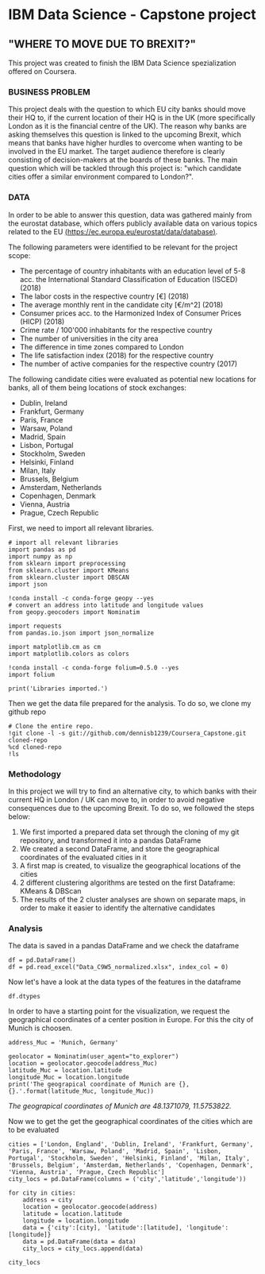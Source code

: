 # IBM Data Science - Capstone project 
## "WHERE TO MOVE DUE TO BREXIT?"

This project was created to finish the IBM Data Science spezialization offered on Coursera. 

### BUSINESS PROBLEM
This project deals with the question to which EU city banks should move their HQ to, if the current location of their HQ is in the UK (more specifically London as it is the financial centre of the UK). The reason why banks are asking themselves this question is linked to the upcoming Brexit, which means that banks have higher hurdles to overcome when wanting to be involved in the EU market. 
The target audience therefore is clearly consisting of decision-makers at the boards of these banks. 
The main question which will be tackled through this project is: "which candidate cities offer a similar environment compared to London?".

### DATA
In order to be able to answer this question, data was gathered mainly from the eurostat database, which offers publicly available data on various topics related to the EU [(https://ec.europa.eu/eurostat/data/database)](https://ec.europa.eu/eurostat/data/database). 

The following parameters were identified to be relevant for the project scope: 
- The percentage of country inhabitants with an education level of 5-8 acc. the International Standard Classification of Education (ISCED) (2018)
- The labor costs in the respective country [€] (2018)
- The average monthly rent in the candidate city [€/m^2] (2018)
- Consumer prices acc. to the Harmonized Index of Consumer Prices (HICP) (2018)
- Crime rate / 100'000 inhabitants for the respective country 
- The number of universities in the city area
- The difference in time zones compared to London
- The life satisfaction index (2018) for the respective country
- The number of active companies for the respective country (2017)

The following candidate cities were evaluated as potential new locations for banks, all of them being locations of stock exchanges: 
- Dublin, Ireland
- Frankfurt, Germany
- Paris, France
- Warsaw, Poland
- Madrid, Spain
- Lisbon, Portugal
- Stockholm, Sweden
- Helsinki, Finland
- Milan, Italy
- Brussels, Belgium
- Amsterdam, Netherlands
- Copenhagen, Denmark
- Vienna, Austria
- Prague, Czech Republic

First, we need to import all relevant libraries. 

```
# import all relevant libraries
import pandas as pd
import numpy as np
from sklearn import preprocessing
from sklearn.cluster import KMeans
from sklearn.cluster import DBSCAN
import json

!conda install -c conda-forge geopy --yes
# convert an address into latitude and longitude values
from geopy.geocoders import Nominatim 

import requests 
from pandas.io.json import json_normalize

import matplotlib.cm as cm
import matplotlib.colors as colors

!conda install -c conda-forge folium=0.5.0 --yes
import folium 

print('Libraries imported.')
```

Then we get the data file prepared for the analysis. To do so, we clone my github repo

```
# Clone the entire repo.
!git clone -l -s git://github.com/dennisb1239/Coursera_Capstone.git cloned-repo
%cd cloned-repo
!ls
```

### Methodology

In this project we will try to find an alternative city, to which banks with their current HQ in London / UK can move to, in order to avoid negative consequences due to the upcoming Brexit. To do so, we followed the steps below:

1. We first imported a prepared data set through the cloning of my git repository, and transformed it into a pandas DataFrame
2. We created a second DataFrame, and store the geographical coordinates of the evaluated cities in it
3. A first map is created, to visualize the geographical locations of the cities
4. 2 different clustering algorithms are tested on the first Dataframe: KMeans & DBScan
5. The results of the 2 cluster analyses are shown on separate maps, in order to make it easier to identify the alternative candidates

### Analysis

The data is saved in a pandas DataFrame and we check the dataframe
```
df = pd.DataFrame()
df = pd.read_excel("Data_C9W5_normalized.xlsx", index_col = 0)
```
Now let's have a look at the data types of the features in the dataframe
```
df.dtypes
```
In order to have a starting point for the visualization, we request the geographical coordinates of a center position in Europe. For this the city of Munich is choosen.
```
address_Muc = 'Munich, Germany'

geolocator = Nominatim(user_agent="to_explorer")
location = geolocator.geocode(address_Muc)
latitude_Muc = location.latitude
longitude_Muc = location.longitude
print('The geograpical coordinate of Munich are {}, {}.'.format(latitude_Muc, longitude_Muc))
```
_The geograpical coordinates of Munich are 48.1371079, 11.5753822._

Now we to get the get the geographical coordinates of the cities which are to be evaluated
```
cities = ['London, England', 'Dublin, Ireland', 'Frankfurt, Germany', 'Paris, France', 'Warsaw, Poland', 'Madrid, Spain', 'Lisbon, Portugal', 'Stockholm, Sweden', 'Helsinki, Finland', 'Milan, Italy', 'Brussels, Belgium', 'Amsterdam, Netherlands', 'Copenhagen, Denmark', 'Vienna, Austria', 'Prague, Czech Republic']
city_locs = pd.DataFrame(columns = ('city','latitude','longitude'))

for city in cities: 
    address = city
    location = geolocator.geocode(address)
    latitude = location.latitude
    longitude = location.longitude
    data = {'city':[city], 'latitude':[latitude], 'longitude':[longitude]}
    data = pd.DataFrame(data = data)
    city_locs = city_locs.append(data)
    
city_locs
```
